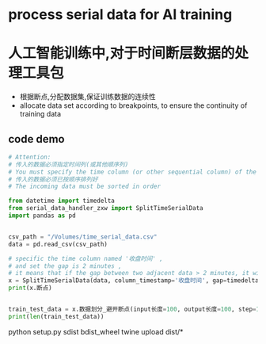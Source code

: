 # process serial data for AI training
# 人工智能训练中,对于时间断层数据的处理工具包

- 根据断点,分配数据集,保证训练数据的连续性
- allocate data set according to breakpoints, to ensure the continuity of training data

## code demo

```python
# Attention:
# 传入的数据必须指定时间列(或其他顺序列)
# You must specify the time column (or other sequential column) of the incoming data
# 传入的数据必须已按顺序排列好
# The incoming data must be sorted in order

from datetime import timedelta
from serial_data_handler_zxw import SplitTimeSerialData
import pandas as pd


csv_path = "/Volumes/time_serial_data.csv"
data = pd.read_csv(csv_path)

# specific the time column named '收盘时间' , 
# and set the gap is 2 minutes , 
# it means that if the gap between two adjacent data > 2 minutes, it will be considered as a breakpoint
x = SplitTimeSerialData(data, column_timestamp='收盘时间', gap=timedelta(minutes=2))
print(x.断点)


train_test_data = x.数据划分_避开断点(input长度=100, output长度=100, step=1)
print(len(train_test_data))
```


python setup.py sdist bdist_wheel
twine upload dist/*

